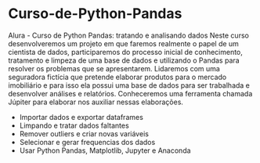 # Curso-de-Python-Pandas
Alura - Curso de Python Pandas: tratando e analisando dados
Neste curso desenvolveremos um projeto em que faremos realmente o papel de um cientista de dados, participaremos do processo inicial de conhecimento, tratamento e limpeza de uma base de dados e utilizando o Pandas para resolver os problemas que se apresentarem. Lidaremos com uma seguradora fictícia que pretende elaborar produtos para o mercado imobiliário e para isso ela possui uma base de dados para ser trabalhada e desenvolver análises e relatórios. Conheceremos uma ferramenta chamada Júpiter para elaborar nos auxiliar nessas elaborações.

- Importar dados e exportar dataframes
- Limpando e tratar dados faltantes
- Remover outliers e criar novas variáveis
- Selecionar e gerar frequencias dos dados
- Usar Python Pandas, Matplotlib, Jupyter e Anaconda
